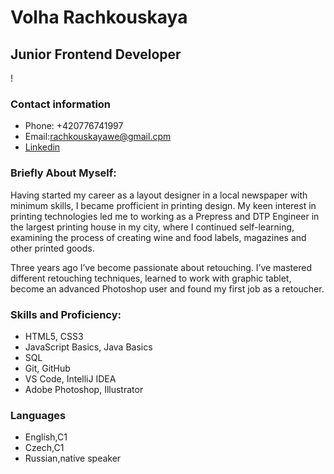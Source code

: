 # Volha Rachkouskaya 
## Junior Frontend Developer

! [](https://drive.google.com/file/d/1WqWqlauT59DK8Un26wjYspIj-juXzYoT/view?usp=sharing)

### Contact information
* Phone: +420776741997
* Email:rachkouskayawe@gmail.cpm
* [Linkedin](www.linkedin.com/in/olga-rachkovskaya-9863051b7)

### Briefly About Myself:
 Having started my career as a layout designer in a local newspaper with minimum skills, I became profficient in printing design.
My keen interest in printing technologies led me to working as a Prepress and DTP Engineer in the largest printing house in my city,
where I continued self-learning, examining the process of creating wine and food labels, magazines and other printed goods.

 Three years ago I’ve become passionate about retouching. I’ve mastered different retouching techniques,
learned to work with graphic tablet, become an advanced Photoshop user and found my first job as a retoucher.

### Skills and Proficiency:
* HTML5, CSS3
* JavaScript Basics, Java Basics
* SQL
* Git, GitHub
* VS Code, IntelliJ IDEA
* Adobe Photoshop, Illustrator

### Languages
* English,C1
* Czech,C1
* Russian,native speaker